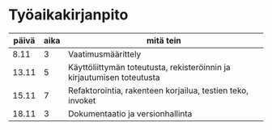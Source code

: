 # Työaikakirjanpito

| **päivä** | **aika** | **mitä tein**                                         |
|-----------|----------|-------------------------------------------------------|
|   8.11    |    3     | Vaatimusmäärittely                                    |
|   13.11   |    5     | Käyttöliittymän toteutusta, rekisteröinnin ja kirjautumisen toteutusta |
|   15.11   |    7     | Refaktorointia, rakenteen korjailua, testien teko, invoket             |
|   18.11   |    3     | Dokumentaatio ja versionhallinta                                       |

